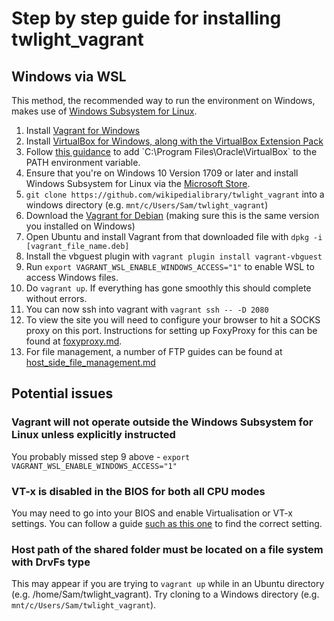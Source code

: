 # Step by step guide for installing twlight_vagrant

## Windows via WSL

This method, the recommended way to run the environment on Windows, makes use of [Windows Subsystem for Linux](https://docs.microsoft.com/en-us/windows/wsl/install-win10).

1. Install [Vagrant for Windows](https://www.vagrantup.com/downloads.html)
2. Install [VirtualBox for Windows, along with the VirtualBox Extension Pack](https://www.virtualbox.org/wiki/Downloads)
3. Follow [this guidance](https://docs.microsoft.com/en-us/previous-versions/office/developer/sharepoint-2010/ee537574(v=office.14)) to add `C:\Program Files\Oracle\VirtualBox` to the PATH environment variable.
4. Ensure that you're on Windows 10 Version 1709 or later and install Windows Subsystem for Linux via the [Microsoft Store](https://www.microsoft.com/en-us/p/ubuntu/9nblggh4msv6).
5. `git clone https://github.com/wikipedialibrary/twlight_vagrant` into a windows directory (e.g. `mnt/c/Users/Sam/twlight_vagrant`)
6. Download the [Vagrant for Debian](https://www.vagrantup.com/downloads.html) (making sure this is the same version you installed on Windows)
7. Open Ubuntu and install Vagrant from that downloaded file with `dpkg -i [vagrant_file_name.deb]`
8. Install the vbguest plugin with `vagrant plugin install vagrant-vbguest`
9. Run `export VAGRANT_WSL_ENABLE_WINDOWS_ACCESS="1"` to enable WSL to access Windows files.
10. Do `vagrant up`. If everything has gone smoothly this should complete without errors.
11. You can now ssh into vagrant with `vagrant ssh -- -D 2080`
12. To view the site you will need to configure your browser to hit a SOCKS proxy on this port. Instructions for setting up FoxyProxy for this can be found at [foxyproxy.md](https://github.com/WikipediaLibrary/twlight_vagrant/blob/master/docs/foxyproxy.md).
13. For file management, a number of FTP guides can be found at [host_side_file_management.md](https://github.com/WikipediaLibrary/twlight_vagrant/blob/master/docs/host_side_file_management.md)

## Potential issues

### Vagrant will not operate outside the Windows Subsystem for Linux unless explicitly instructed

You probably missed step 9 above - `export VAGRANT_WSL_ENABLE_WINDOWS_ACCESS="1"`

### VT-x is disabled in the BIOS for both all CPU modes

You may need to go into your BIOS and enable Virtualisation or VT-x settings. You can follow a guide [such as this one](https://www.howtogeek.com/213795/how-to-enable-intel-vt-x-in-your-computers-bios-or-uefi-firmware/) to find the correct setting.

### Host path of the shared folder must be located on a file system with DrvFs type

This may appear if you are trying to `vagrant up` while in an Ubuntu directory (e.g. /home/Sam/twlight_vagrant). Try cloning to a Windows directory (e.g. `mnt/c/Users/Sam/twlight_vagrant`).
